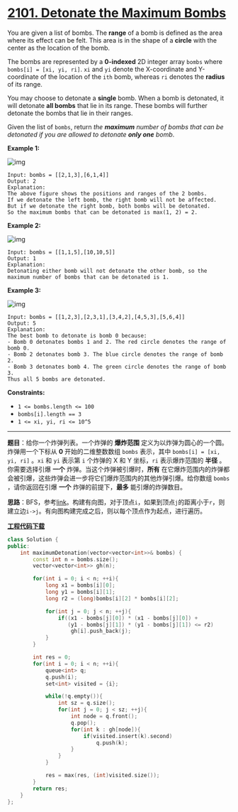 # [2101. Detonate the Maximum Bombs](https://leetcode.com/problems/detonate-the-maximum-bombs/)

You are given a list of bombs. The **range** of a bomb is defined as the area where its effect can be felt. This area is in the shape of a **circle** with the center as the location of the bomb.

The bombs are represented by a **0-indexed** 2D integer array `bombs` where `bombs[i] = [xi, yi, ri]`. `xi` and `yi` denote the X-coordinate and Y-coordinate of the location of the `ith` bomb, whereas `ri` denotes the **radius** of its range.

You may choose to detonate a **single** bomb. When a bomb is detonated, it will detonate **all bombs** that lie in its range. These bombs will further detonate the bombs that lie in their ranges.

Given the list of `bombs`, return *the **maximum** number of bombs that can be detonated if you are allowed to detonate **only one** bomb*.

**Example 1:**

![img](https://assets.leetcode.com/uploads/2021/11/06/desmos-eg-3.png)

```
Input: bombs = [[2,1,3],[6,1,4]]
Output: 2
Explanation:
The above figure shows the positions and ranges of the 2 bombs.
If we detonate the left bomb, the right bomb will not be affected.
But if we detonate the right bomb, both bombs will be detonated.
So the maximum bombs that can be detonated is max(1, 2) = 2.
```

**Example 2:**

![img](https://assets.leetcode.com/uploads/2021/11/06/desmos-eg-2.png)

```
Input: bombs = [[1,1,5],[10,10,5]]
Output: 1
Explanation:
Detonating either bomb will not detonate the other bomb, so the maximum number of bombs that can be detonated is 1.
```

**Example 3:**

![img](https://assets.leetcode.com/uploads/2021/11/07/desmos-eg1.png)

```
Input: bombs = [[1,2,3],[2,3,1],[3,4,2],[4,5,3],[5,6,4]]
Output: 5
Explanation:
The best bomb to detonate is bomb 0 because:
- Bomb 0 detonates bombs 1 and 2. The red circle denotes the range of bomb 0.
- Bomb 2 detonates bomb 3. The blue circle denotes the range of bomb 2.
- Bomb 3 detonates bomb 4. The green circle denotes the range of bomb 3.
Thus all 5 bombs are detonated.
```

**Constraints:**

- `1 <= bombs.length <= 100`
- `bombs[i].length == 3`
- `1 <= xi, yi, ri <= 10^5`

-----

**题目**：给你一个炸弹列表。一个炸弹的 **爆炸范围** 定义为以炸弹为圆心的一个圆。炸弹用一个下标从 **0** 开始的二维整数数组 `bombs` 表示，其中 `bombs[i] = [xi, yi, ri]` 。`xi` 和 `yi` 表示第 `i` 个炸弹的 X 和 Y 坐标，`ri` 表示爆炸范围的 **半径** 。你需要选择引爆 **一个** 炸弹。当这个炸弹被引爆时，**所有** 在它爆炸范围内的炸弹都会被引爆，这些炸弹会进一步将它们爆炸范围内的其他炸弹引爆。给你数组 `bombs` ，请你返回在引爆 **一个** 炸弹的前提下，**最多** 能引爆的炸弹数目。

**思路**：BFS，参考[link](https://leetcode.com/problems/detonate-the-maximum-bombs/discuss/1623333/BFS-(or-DFS))。构建有向图，对于顶点`i`，如果到顶点`j`的距离小于`r`，则建立边`i->j`。有向图构建完成之后，则以每个顶点作为起点，进行遍历。

[**工程代码下载**](https://github.com/shenkh/leetcode)

```cpp
class Solution {
public:
    int maximumDetonation(vector<vector<int>>& bombs) {
        const int n = bombs.size();
        vector<vector<int>> gh(n);

        for(int i = 0; i < n; ++i){
            long x1 = bombs[i][0];
            long y1 = bombs[i][1];
            long r2 = (long)bombs[i][2] * bombs[i][2];

            for(int j = 0; j < n; ++j){
                if((x1 - bombs[j][0]) * (x1 - bombs[j][0]) +
                   (y1 - bombs[j][1]) * (y1 - bombs[j][1]) <= r2)
                    gh[i].push_back(j);
            }
        }

        int res = 0;
        for(int i = 0; i < n; ++i){
            queue<int> q;
            q.push(i);
            set<int> visited = {i};

            while(!q.empty()){
                int sz = q.size();
                for(int j = 0; j < sz; ++j){
                    int node = q.front();
                    q.pop();
                    for(int k : gh[node]){
                        if(visited.insert(k).second)
                            q.push(k);
                    }
                }
            }

            res = max(res, (int)visited.size());
        }
        return res;
    }
};
```
